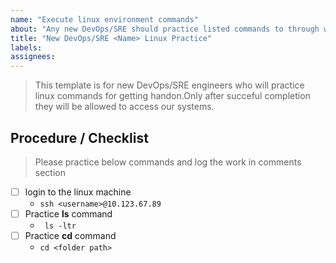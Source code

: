 ```yaml
---
name: "Execute linux environment commands"
about: "Any new DevOps/SRE should practice listed commands to through with the work"
title: "New DevOps/SRE <Name> Linux Practice"
labels: 
assignees: 
---
```


> This template is for new DevOps/SRE engineers who will practice linux commands for getting handon.Only after succeful completion they will be allowed to access our systems.

## Procedure / Checklist

> Please practice below commands and log the work in comments section
- [ ] login to the linux machine
   - `ssh <username>@10.123.67.89`
- [ ] Practice **ls** command
   - ` ls -ltr`
- [ ] Practice **cd** command
   - `cd <folder path>`

